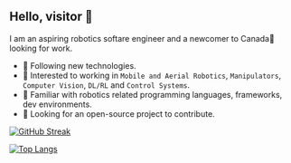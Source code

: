 ## Hello, visitor 👋

I am an aspiring robotics softare engineer and a newcomer to Canada🍁 looking for work.
- 🚀 Following new technologies.
- 🦿 Interested to working in `Mobile and Aerial Robotics`, `Manipulators`, `Computer Vision`, `DL/RL` and `Control Systems`.
- 🐋 Familiar with robotics related programming languages, frameworks, dev environments.
- 👥 Looking for an open-source project to contribute.

[![GitHub Streak](https://streak-stats.demolab.com/?user=kuralme&theme=gruvbox)](https://git.io/streak-stats)

[![Top Langs](https://github-readme-stats.vercel.app/api/top-langs/?username=kuralme&layout=donut&theme=gruvbox&hide=c,jupyter%20notebook,assembly,html)](https://github.com/anuraghazra/github-readme-stats)

